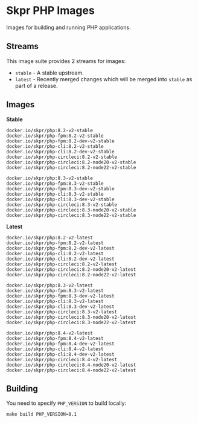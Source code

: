 # Skpr PHP Images

Images for building and running PHP applications.

## Streams

This image suite provides 2 streams for images:

* `stable` - A stable upstream.
* `latest` - Recently merged changes which will be merged into `stable` as part of a release.

## Images

**Stable**

```
docker.io/skpr/php:8.2-v2-stable
docker.io/skpr/php-fpm:8.2-v2-stable
docker.io/skpr/php-fpm:8.2-dev-v2-stable
docker.io/skpr/php-cli:8.2-v2-stable
docker.io/skpr/php-cli:8.2-dev-v2-stable
docker.io/skpr/php-circleci:8.2-v2-stable
docker.io/skpr/php-circleci:8.2-node20-v2-stable
docker.io/skpr/php-circleci:8.2-node22-v2-stable

docker.io/skpr/php:8.3-v2-stable
docker.io/skpr/php-fpm:8.3-v2-stable
docker.io/skpr/php-fpm:8.3-dev-v2-stable
docker.io/skpr/php-cli:8.3-v2-stable
docker.io/skpr/php-cli:8.3-dev-v2-stable
docker.io/skpr/php-circleci:8.3-v2-stable
docker.io/skpr/php-circleci:8.3-node20-v2-stable
docker.io/skpr/php-circleci:8.3-node22-v2-stable
```

**Latest**

```
docker.io/skpr/php:8.2-v2-latest
docker.io/skpr/php-fpm:8.2-v2-latest
docker.io/skpr/php-fpm:8.2-dev-v2-latest
docker.io/skpr/php-cli:8.2-v2-latest
docker.io/skpr/php-cli:8.2-dev-v2-latest
docker.io/skpr/php-circleci:8.2-v2-latest
docker.io/skpr/php-circleci:8.2-node20-v2-latest
docker.io/skpr/php-circleci:8.2-node22-v2-latest

docker.io/skpr/php:8.3-v2-latest
docker.io/skpr/php-fpm:8.3-v2-latest
docker.io/skpr/php-fpm:8.3-dev-v2-latest
docker.io/skpr/php-cli:8.3-v2-latest
docker.io/skpr/php-cli:8.3-dev-v2-latest
docker.io/skpr/php-circleci:8.3-v2-latest
docker.io/skpr/php-circleci:8.3-node20-v2-latest
docker.io/skpr/php-circleci:8.3-node22-v2-latest

docker.io/skpr/php:8.4-v2-latest
docker.io/skpr/php-fpm:8.4-v2-latest
docker.io/skpr/php-fpm:8.4-dev-v2-latest
docker.io/skpr/php-cli:8.4-v2-latest
docker.io/skpr/php-cli:8.4-dev-v2-latest
docker.io/skpr/php-circleci:8.4-v2-latest
docker.io/skpr/php-circleci:8.4-node20-v2-latest
docker.io/skpr/php-circleci:8.4-node22-v2-latest
```

## Building

You need to specify `PHP_VERSION` to build locally:
```
make build PHP_VERSION=8.1
```
